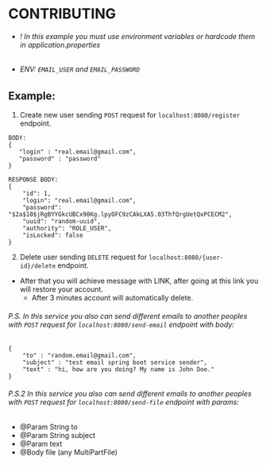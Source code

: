 # CONTRIBUTING
- ###### ! In this example you must use environment variables or hardcode them in application.properties
- ###### ENV: `EMAIL_USER` and `EMAIL_PASSWORD`

## Example:
1) Create new user sending `POST` request for `localhost:8080/register` endpoint.

```
BODY:
{ 
   "login" : "real.email@gmail.com", 
   "password" : "password"
}
```

```
RESPONSE BODY:
{
    "id": 1,
    "login": "real.email@gmail.com",
    "password": "$2a$10$jRgBYYGkcUBCx90Kg.lpyOFC9zCAkLXA5.03ThfQrgUetQxPCECM2",
    "uuid": "random-uuid",
    "authority": "ROLE_USER",
    "isLocked": false
}
```
   
2) Delete user sending `DELETE` request for `localhost:8080/{user-id}/delete` endpoint.
- After that you will achieve message with LINK, after going at this link you will restore your account.
  - After 3 minutes account will automatically delete.


###### P.S. In this service you also can send different emails to another peoples with `POST` request for `localhost:8080/send-email` endpoint with body:
```
{
    "to" : "random.email@gmail.com",
    "subject" : "test email spring boot service sender",
    "text" : "hi, how are you doing? My name is John Doe."
}
```
###### P.S.2  In this service you also can send different emails to another peoples with `POST` request for `localhost:8080/send-file` endpoint with params:
- @Param String to
- @Param String subject
- @Param text
- @Body file (any MultiPartFile)
